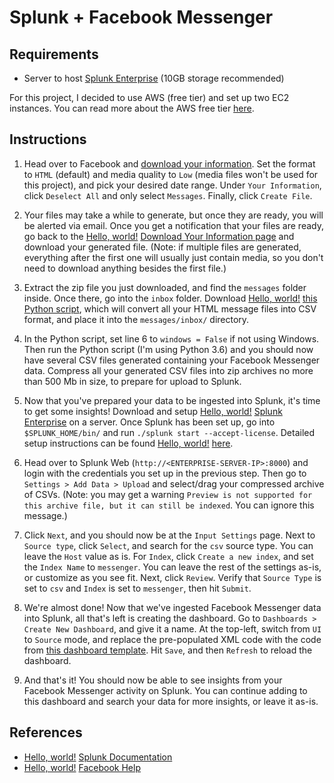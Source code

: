 # Splunk + Facebook Messenger

## Requirements

- Server to host <a href="https://www.splunk.com/en_us/download/splunk-enterprise.html" target="_blank">Splunk Enterprise</a> (10GB storage recommended)

For this project, I decided to use AWS (free tier) and set up two EC2 instances. You can read more about the AWS free tier <a href="https://aws.amazon.com/free/" target="_blank">here</a>.

## Instructions

1. Head over to Facebook and <a href="https://www.facebook.com/dyi" target="_blank">download your information</a>. Set the format to `HTML` (default) and media quality to `Low` (media files won't be used for this project), and pick your desired date range. Under `Your Information`, click `Deselect All` and only select `Messages`. Finally, click `Create File`.

2. Your files may take a while to generate, but once they are ready, you will be alerted via email. Once you get a notification that your files are ready, go back to the <a href="http://example.com/" target="_blank">Hello, world!</a> [Download Your Information page](https://www.facebook.com/dyi?tab=all_archives) and download your generated file. (Note: if multiple files are generated, everything after the first one will usually just contain media, so you don't need to download anything besides the first file.)

3. Extract the zip file you just downloaded, and find the `messages` folder inside. Once there, go into the `inbox` folder. Download <a href="http://example.com/" target="_blank">Hello, world!</a> [this Python script](https://raw.githubusercontent.com/sidward35/splunk-messenger/master/parse.py), which will convert all your HTML message files into CSV format, and place it into the `messages/inbox/` directory.

4. In the Python script, set line 6 to `windows = False` if not using Windows. Then run the Python script (I'm using Python 3.6) and you should now have several CSV files generated containing your Facebook Messenger data. Compress all your generated CSV files into zip archives no more than 500 Mb in size, to prepare for upload to Splunk.

5. Now that you've prepared your data to be ingested into Splunk, it's time to get some insights! Download and setup <a href="http://example.com/" target="_blank">Hello, world!</a> [Splunk Enterprise](https://www.splunk.com/en_us/download/splunk-enterprise.html) on a server. Once Splunk has been set up, go into `$SPLUNK_HOME/bin/` and run `./splunk start --accept-license`. Detailed setup instructions can be found <a href="http://example.com/" target="_blank">Hello, world!</a> [here](https://docs.splunk.com/Documentation/Splunk/latest/Installation/Chooseyourplatform).

6. Head over to Splunk Web (`http://<ENTERPRISE-SERVER-IP>:8000`) and login with the credentials you set up in the previous step. Then go to `Settings > Add Data > Upload` and select/drag your compressed archive of CSVs. (Note: you may get a warning `Preview is not supported for this archive file, but it can still be indexed`. You can ignore this message.)

7. Click `Next`, and you should now be at the `Input Settings` page. Next to `Source type`, click `Select`, and search for the `csv` source type. You can leave the `Host` value as is. For `Index`, click `Create a new index`, and set the `Index Name` to `messenger`. You can leave the rest of the settings as-is, or customize as you see fit. Next, click `Review`. Verify that `Source Type` is set to `csv` and `Index` is set to `messenger`, then hit `Submit`.

8. We're almost done! Now that we've ingested Facebook Messenger data into Splunk, all that's left is creating the dashboard. Go to `Dashboards > Create New Dashboard`, and give it a name. At the top-left, switch from `UI` to `Source` mode, and replace the pre-populated XML code with the code from <a href="https://raw.githubusercontent.com/sidward35/splunk-messenger/master/dashboard.xml" target="_blank">this dashboard template</a>. Hit `Save`, and then `Refresh` to reload the dashboard.

9. And that's it! You should now be able to see insights from your Facebook Messenger activity on Splunk. You can continue adding to this dashboard and search your data for more insights, or leave it as-is.


## References

- <a href="http://example.com/" target="_blank">Hello, world!</a> [Splunk Documentation](https://docs.splunk.com/Documentation)
- <a href="http://example.com/" target="_blank">Hello, world!</a> [Facebook Help](https://www.facebook.com/help/1701730696756992)
